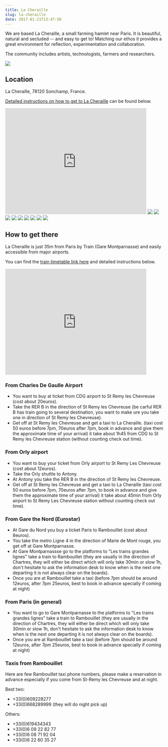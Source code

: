 ```yaml
---
title: La Cheraille
slug: la-cheraille
date: 2017-01-21T13:47:50
---
```


We are based La Cheraille, a small farming hamlet near Paris. It is beautiful, natural and secluded -- and easy to get to! Matching our ethos it provides a great environment for reflection, experimentation and collaboration.

The community includes artists, technologists, farmers and researchers.

<img src="/images/la_cheraille2_768x574.png">

## Location

La Cheraille, 78120 Sonchamp, France.

[Detailed instructions on how to get to La Cheraille][get-there] can be found below.

[get-there]: #get-there

<iframe src="https://www.google.com/maps/embed?pb=!1m18!1m12!1m3!1d168429.23446498803!2d2.1464563156773004!3d48.73019408239067!2m3!1f0!2f0!3f0!3m2!1i1024!2i768!4f13.1!3m3!1m2!1s0x47e4245e8d738939%3A0x34b08f1a22c1cd5b!2sLa+Cheraille%2C+78120+Sonchamp%2C+France!5e0!3m2!1sen!2suk!4v1457889186272" style="border:0" allowfullscreen="" width="450" height="337" frameborder="0"></iframe>

<img src="/images/DSC_8791_Sarah_Hickson_768x512.jpg">
<img src="/images/la_cheraille1_768x577.png">
<img src="/images/la_cheraille2_768x574.png">
<img src="/images/DSC_8829_Sarah_Hickson1_768x512.jpg">
<img src="/images/DSC_8796_Sarah_Hickson_768x512.jpg">
<img src="/images/DSC_0070_Sarah_Hickson_768x512.jpg">
<img src="/images/DSC_8836_Sarah_Hickson_768x512.jpg">
<img src="/images/DSC_9987_Sarah_Hickson.jpg">
<img src="/images/DSC_9495bw_Sarah_Hickson.jpg">

<a id="get-there" name="get-there"></a>

## How to get there

La Cheraille is just 35m from Paris by Train (Gare Montparnasse) and easily accessible from major airports.

You can find the [train timetable link here](https://www.horairetrain.net/horaires-parismontparnasse-rambouillet.html) and detailed instructions below.

<iframe src="https://www.google.com/maps/embed?pb=!1m18!1m12!1m3!1d168429.23446498803!2d2.1464563156773004!3d48.73019408239067!2m3!1f0!2f0!3f0!3m2!1i1024!2i768!4f13.1!3m3!1m2!1s0x47e4245e8d738939%3A0x34b08f1a22c1cd5b!2sLa+Cheraille%2C+78120+Sonchamp%2C+France!5e0!3m2!1sen!2suk!4v1457889186272" style="border:0" allowfullscreen="" width="450" height="337" frameborder="0"></iframe>

### From Charles De Gaulle Airport

- You want to buy at ticket from CDG airport to St Remy les Chevreuse (cost about 20euros).
- Take the RER B in the direction of St Remy les Chevreuse (be carful RER B has train going to several destination, you want to make ure you take one in direction of St Remy les Chevreuse).
- Get off at St Remy les Chevreuse and get a taxi to La Cheraille.
(taxi cost 50 euros before 7pm, 70euros after 7pm, book in advance and give them the approximate time of your arrival) it take about 1h45 from CDG to St Remy les Chevreuse station (without counting check out time).

### From Orly airport

- You want to buy your ticket from Orly airport to St Remy Les Chevreuse (cost about 12euros). 
- Take the Orly shuttle to Antony. 
- At Antony you take the RER B in the direction of St Remy les Chevreuse. 
- Get off at St Remy les Chevreuse and get a taxi to La Cheraille (taxi cost 50 euros before 7pm, 70euros after 7pm, to book in advance and give them the approximate time of your arrival) it take about 45min from Orly airport to St Remy Les Chevreuse station without counting check out time).

### From Gare the Nord (Eurostar)

- At Gare du Nord you buy a ticket Paris to Rambouillet (cost about 8euros). 
- You take the metro Ligne 4 in the direction of Marie de Mont rouge, you get off at Gare Montparnasse. 
- At Gare Montparnassse  go to the platforms to "Les trains grandes lignes" take a train to Rambouillet (they are usually in the direction of Chartres, they will either be direct which will only take 30min or slow 1h, don't hesitate to ask the information desk to know when is the next one departing it is not always clear on the boards).
- Once you are at Rambouillet take a taxi (before 7pm should be around 12euros, after 7pm 25euros, best to book in advance specially if coming at night)

### From Paris (in general)

- You want to go to Gare Montparnasse to the platforms to "Les trains grandes lignes" take a train to Rambouillet (they are usually in the direction of Chartres, they will either be direct which will only take 30min or slow 1h, don't hesitate to ask the information desk to know when is the next one departing it is not always clear on the boards).
- Once you are at Rambouillet take a taxi (before 7pm should be around 12euros, after 7pm 25euros, best to book in advance specially if coming at night)

### Taxis from Rambouillet

Here are few Rambouillet taxi phone numbers, please make a reservation in advance especially if you come from St-Remy les Chevreuse and at night. 

Best two:

* +33(0)609228277
* +33(0)668289999 (they will do night pick up)

Others:

* +33(0)619434343
* +33(0)6 09 22 82 77
* +33(0)6 08 71 92 04
* +33(0)6 22 60 35 27
